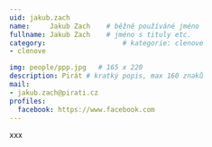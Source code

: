 ```yaml
---
uid: jakub.zach
name:     Jakub Zach  	# běžně používáné jméno
fullname: Jakub Zach 	# jméno s tituly etc.
category:                   # kategorie: clenove
- clenove

img: people/ppp.jpg   # 165 x 220
description: Pirát # kratký popis, max 160 znaků
mail:
- jakub.zach@pirati.cz
profiles:
  facebook: https://www.facebook.com
---
```


xxx
